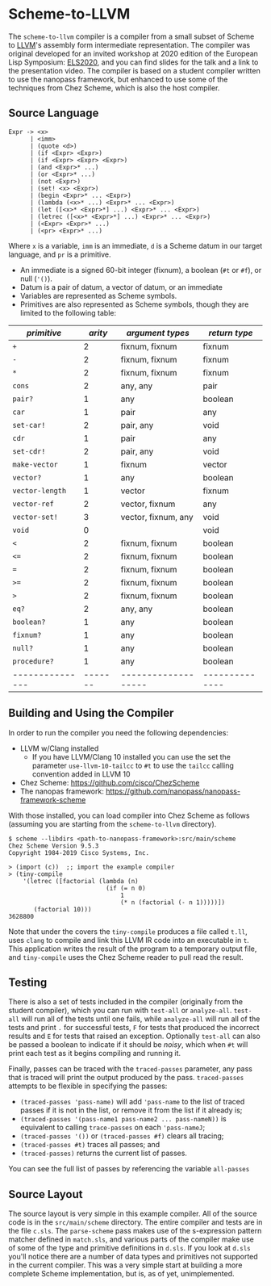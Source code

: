 Scheme-to-LLVM
=================

The `scheme-to-llvm` compiler is a compiler from a small subset of Scheme to
[LLVM](http://llvm.org)'s assembly form intermediate representation.  The
compiler was original developed for an invited workshop at
2020 edition of the European Lisp Symposium:
[ELS2020](https://european-lisp-symposium.org/2020/index.html), and you can
find slides for the talk and a link to the presentation video.  The compiler is
based on a student compiler written to use the nanopass framework, but
enhanced to use some of the techniques from Chez Scheme, which is also the
host compiler.

Source Language
----------------

```
Expr -> <x>
      | <imm>
      | (quote <d>)
      | (if <Expr> <Expr>)
      | (if <Expr> <Expr> <Expr>)
      | (and <Expr>* ...)
      | (or <Expr>* ...)
      | (not <Expr>)
      | (set! <x> <Expr>)
      | (begin <Expr>* ... <Expr>)
      | (lambda (<x>* ...) <Expr>* ... <Expr>)
      | (let ([<x>* <Expr>*] ...) <Expr>* ... <Expr>)
      | (letrec ([<x>* <Expr>*] ...) <Expr>* ... <Expr>)
      | (<Expr> <Expr>* ...)
      | (<pr> <Expr>* ...)
```

Where `x` is a variable, `imm` is an immediate, `d` is a Scheme datum in our
target language, and `pr` is a primitive.

- An immediate is a signed 60-bit integer (fixnum), a boolean (`#t` or `#f`),
  or null (`'()`).
- Datum is a pair of datum, a vector of datum, or an immediate
- Variables are represented as Scheme symbols.
- Primitives are also represented as Scheme symbols, though they are limited to
  the following table:

| *primitive*     | *arity* | *argument types*    | *return type* |
| --------------- | ------- | ------------------- | --------------|
| `+`             | 2       | fixnum, fixnum      | fixnum        |
| `-`             | 2       | fixnum, fixnum      | fixnum        |
| `*`             | 2       | fixnum, fixnum      | fixnum        |
| `cons`          | 2       | any, any            | pair          |
| `pair?`         | 1       | any                 | boolean       |
| `car`           | 1       | pair                | any           |
| `set-car!`      | 2       | pair, any           | void          |
| `cdr`           | 1       | pair                | any           |
| `set-cdr!`      | 2       | pair, any           | void          |
| `make-vector`   | 1       | fixnum              | vector        |
| `vector?`       | 1       | any                 | boolean       |
| `vector-length` | 1       | vector              | fixnum        |
| `vector-ref`    | 2       | vector, fixnum      | any           |
| `vector-set!`   | 3       | vector, fixnum, any | void          |
| `void`          | 0       |                     | void          |
| `<`             | 2       | fixnum, fixnum      | boolean       |
| `<=`            | 2       | fixnum, fixnum      | boolean       |
| `=`             | 2       | fixnum, fixnum      | boolean       |
| `>=`            | 2       | fixnum, fixnum      | boolean       |
| `>`             | 2       | fixnum, fixnum      | boolean       |
| `eq?`           | 2       | any, any            | boolean       |
| `boolean?`      | 1       | any                 | boolean       |
| `fixnum?`       | 1       | any                 | boolean       |
| `null?`         | 1       | any                 | boolean       |
| `procedure?`    | 1       | any                 | boolean       |
| --------------- | ------- | ------------------- | --------------|

Building and Using the Compiler
--------------------------------

In order to run the compiler you need the following dependencies:

- LLVM w/Clang installed
  - If you have LLVM/Clang 10 installed you can use the set the parameter
    `use-llvm-10-tailcc` to `#t` to use the `tailcc` calling convention added
    in LLVM 10
- Chez Scheme: https://github.com/cisco/ChezScheme
- The nanopas framework: https://github.com/nanopass/nanopass-framework-scheme

With those installed, you can load compiler into Chez Scheme as follows
(assuming you are starting from the `scheme-to-llvm` directory).

```
$ scheme --libdirs <path-to-nanopass-framework>:src/main/scheme
Chez Scheme Version 9.5.3
Copyright 1984-2019 Cisco Systems, Inc.

> (import (c))  ;; import the example compiler
> (tiny-compile
    '(letrec ([factorial (lambda (n)
                           (if (= n 0)
                               1
                               (* n (factorial (- n 1)))))])
       (factorial 10)))
3628800
```

Note that under the covers the `tiny-compile` produces a file called `t.ll`,
uses `clang` to compile and link this LLVM IR code into an executable in `t`.
This application writes the result of the program to a temporary output file,
and `tiny-compile` uses the Chez Scheme reader to pull read the result.

Testing
--------

There is also a set of tests included in the compiler (originally from the
student compiler), which you can run with `test-all` or `analyze-all`.
`test-all` will run all of the tests until one fails, while `analyze-all` will
run all of the tests and print `.` for successful tests, `F` for tests that
produced the incorrect results and `E` for tests that raised an exception.
Optionally `test-all` can also be passed a boolean to indicate if it should be
_noisy_, which when `#t` will print each test as it begins compiling and
running it.

Finally, passes can be traced with the `traced-passes` parameter, any pass that
is traced will print the output produced by the pass.  `traced-passes` attempts
to be flexible in specifying the passes:

- `(traced-passes 'pass-name)` will add `'pass-name` to the list of traced
  passes if it is not in the list, or remove it from the list if it already is;
- `(traced-passes '(pass-name1 pass-name2 ... pass-nameN))` is equivalent to
  calling `trace-passes` on each `'pass-nameJ`;
- `(traced-passes '())` or `(traced-passes #f)` clears all tracing;
- `(traced-passes #t)` traces all passes; and
- `(traced-passes)` returns the current list of passes.

You can see the full list of passes by referencing the variable `all-passes`

Source Layout
--------------

The source layout is very simple in this example compiler.  All of the source
code is in the `src/main/scheme` directory.  The entire compiler and tests are
in the file `c.sls`.  The `parse-scheme` pass makes use of the s-expression
pattern matcher defined in `match.sls`, and various parts of the compiler make
use of some of the type and primitive definitions in `d.sls`.  If you look at
`d.sls` you'll notice there are a number of data types and primitives not
supported in the current compiler.  This was a very simple start at building a
more complete Scheme implementation, but is, as of yet, unimplemented.

